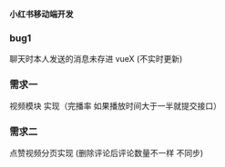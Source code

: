 #### 小红书移动端开发

### bug1

聊天时本人发送的消息未存进 vueX (不实时更新)

### 需求一

视频模块 实现（完播率 如果播放时间大于一半就提交接口）

### 需求二

点赞视频分页实现 (删除评论后评论数量不一样 不同步)

<template>

  <!-- 可视区域 -->
  <div class="infinite-list-container"
       @scroll="scrollEvent($event)"
       ref="list">
    <div class="infinite-list-phantom"
         :style="{ height: listHeight + 'px' }"></div>
    <div class="infinite-list"
         :style="{ transform: getTransform }">
      <div class="list_item"
           v-for="(item, index) in visiableListData"
           :key="index"
           :style="{height:propsData.itemSize+'px',lineHeight: propsData.itemSize + 'px'}">
        {{item}}
      </div>
    </div>
  </div>

</template>

<script>
export default {
  data () {
    return {
      propsData: {
        listArr: [1, 2, 3, 4, 5, 6, 7, 8, 9, 10],
        itemSize: 200
      },
      // 可视区域的高度
      screenHeight: 0,
      // 开始的下标
      start: 0,
      // 结束的下标
      end: 0,
      // 偏移量
      startOffset: 0
    }
  },
  props: {
    listArr: {
      type: Array,
      default: []
    },
    itemSize: {
      type: Number,
      default: 200
    }
  },
  mounted () {
    this.screenHeight = this.$el.clientHeight
    this.start = 0
    this.end = this.start + this.visibleCount
  },
  computed: {
    // 列表的总高度
    listHeight () {
      return this.listArr.length * this.itemSize
    },
    // 可显示的item的数量
    visibleCount () {
      return Math.ceil(this.screenHeight / this.propsData.itemSize)
    },
    // 偏移量的样式
    getTransform () {
      return `translate3d(0,${this.startOffset}px,0)`
    },
    // 获取真实展示列表的数据
    visiableListData () {
      return this.listArr.slice(this.start, Math.min(this.end, this.listArr.length))
    }
  },
  methods: {
    scrollEvent () {
      // 当前的滚动位置
      const scrollTop = this.$refs.list.scrollTop
      // 此时的开始索引
      this.start = Math.floor(scrollTop / this.itemSize)
      // 此时的结束索引
      this.end = this.start + this.visibleCount
      // 此时的偏移量
      this.startOffset = scrollTop - (scrollTop % this.itemSize)
    }
  }
}
</script>

<style lang="less" scoped>
.infinite-list-container {
    height: 100%;
    overflow: auto;
    position: relative;
    -webkit-overflow-scrolling: touch;
}

.infinite-list-phantom {
    position: absolute;
    left: 0;
    top: 0;
    right: 0;
    z-index: -1;
}

.infinite-list {
    left: 0;
    right: 0;
    top: 0;
    position: absolute;
    text-align: center;
}

.infinite-list-item {
    padding: 10px;
    color: #555;
    box-sizing: border-box;
    border-bottom: 1px solid #999;
}
</style>

<template>
  <div>
    <van-field v-model="password"
               :type="passwordType"
               :label="label"
               @input="$emit('inputPassword',password)">
      <template #button>
        <van-icon :name="passwordType === 'password' ? 'closed-eye' : 'eye-o' "
                  @click="switchPasswordType()" />
      </template>
    </van-field>
  </div>
</template>

<script>
export default {
  data () {
    return {
      password: this.inputVal,
      passwordType: 'password',
      passwordIcon: 'closed-eye',
      label: this.label
    }
  },
  methods: {
    switchPasswordType () {
      this.passwordType = this.passwordType === 'password' ? 'text' : 'password'
    }
  },
  props: {
    inputVal: {
      type: String,
      default: ''
    },
    label: {
      type: String,
      default: '密码'
    }
  },
  model: {
    prop: 'inputVal',
    event: 'inputPassword'
  }
}
</script>

<style>
</style>
